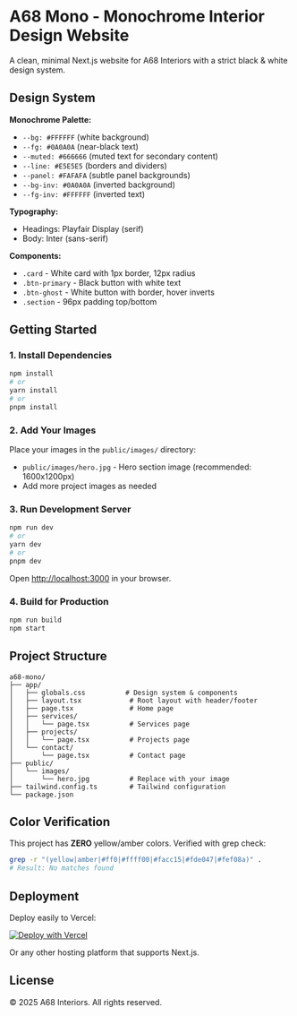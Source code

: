 # A68 Mono - Monochrome Interior Design Website

A clean, minimal Next.js website for A68 Interiors with a strict black & white design system.

## Design System

**Monochrome Palette:**
- `--bg: #FFFFFF` (white background)
- `--fg: #0A0A0A` (near-black text)
- `--muted: #666666` (muted text for secondary content)
- `--line: #E5E5E5` (borders and dividers)
- `--panel: #FAFAFA` (subtle panel backgrounds)
- `--bg-inv: #0A0A0A` (inverted background)
- `--fg-inv: #FFFFFF` (inverted text)

**Typography:**
- Headings: Playfair Display (serif)
- Body: Inter (sans-serif)

**Components:**
- `.card` - White card with 1px border, 12px radius
- `.btn-primary` - Black button with white text
- `.btn-ghost` - White button with border, hover inverts
- `.section` - 96px padding top/bottom

## Getting Started

### 1. Install Dependencies

```bash
npm install
# or
yarn install
# or
pnpm install
```

### 2. Add Your Images

Place your images in the `public/images/` directory:
- `public/images/hero.jpg` - Hero section image (recommended: 1600x1200px)
- Add more project images as needed

### 3. Run Development Server

```bash
npm run dev
# or
yarn dev
# or
pnpm dev
```

Open [http://localhost:3000](http://localhost:3000) in your browser.

### 4. Build for Production

```bash
npm run build
npm start
```

## Project Structure

```
a68-mono/
├── app/
│   ├── globals.css          # Design system & components
│   ├── layout.tsx            # Root layout with header/footer
│   ├── page.tsx              # Home page
│   ├── services/
│   │   └── page.tsx          # Services page
│   ├── projects/
│   │   └── page.tsx          # Projects page
│   └── contact/
│       └── page.tsx          # Contact page
├── public/
│   └── images/
│       └── hero.jpg          # Replace with your image
├── tailwind.config.ts        # Tailwind configuration
└── package.json
```

## Color Verification

This project has **ZERO** yellow/amber colors. Verified with grep check:
```bash
grep -r "(yellow|amber|#ff0|#ffff00|#facc15|#fde047|#fef08a)" .
# Result: No matches found
```

## Deployment

Deploy easily to Vercel:

[![Deploy with Vercel](https://vercel.com/button)](https://vercel.com/new/clone?repository-url=https://github.com/yourusername/a68-mono)

Or any other hosting platform that supports Next.js.

## License

© 2025 A68 Interiors. All rights reserved.


